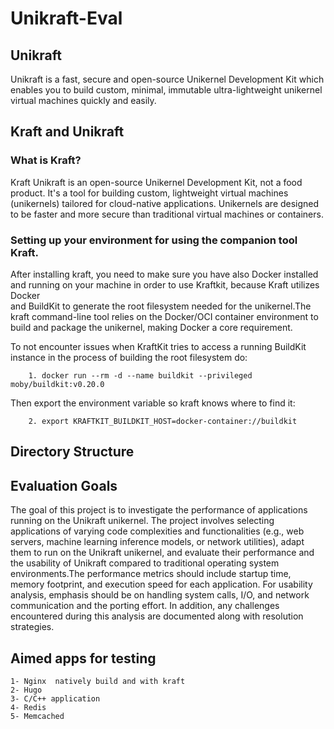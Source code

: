 # Unikraft-Eval

## Unikraft
Unikraft is a fast, secure and open-source Unikernel Development Kit which enables you to build custom, minimal, immutable ultra-lightweight unikernel virtual machines quickly and easily.


## Kraft and Unikraft
### What is Kraft?
Kraft Unikraft is an open-source Unikernel Development Kit, not a food product. It's a tool for building custom, lightweight virtual machines (unikernels) tailored for cloud-native applications. Unikernels are designed to be faster and more secure than traditional virtual machines or containers. 

### Setting up your environment for using the companion tool Kraft.
After installing kraft, you need to make sure you have also Docker installed and running on your machine in order to use Kraftkit, because Kraft utilizes Docker    
and BuildKit to generate the root filesystem needed for the unikernel.The kraft command-line tool relies on the Docker/OCI container environment to build and package the unikernel, making Docker a core requirement. 

To not encounter issues when KraftKit tries to access a running BuildKit instance in the process of building the root filesystem do:

        1. docker run --rm -d --name buildkit --privileged moby/buildkit:v0.20.0
Then export the environment variable so kraft knows where to find it:

        2. export KRAFTKIT_BUILDKIT_HOST=docker-container://buildkit

## Directory Structure

## Evaluation Goals

The goal of this project is to investigate the performance of applications running on the Unikraft unikernel. The project involves selecting applications of varying code complexities and functionalities (e.g., web servers, machine learning inference models, or network utilities), adapt them to run on the Unikraft unikernel, and evaluate their performance and the usability of Unikraft compared to traditional operating system environments.The performance metrics should include startup time, memory footprint, and execution speed for each application. For usability analysis, emphasis should be on handling system calls, I/O, and network communication and the porting effort. In addition, any challenges encountered during this analysis are documented along with resolution strategies.

## Aimed apps for testing
    1- Nginx  natively build and with kraft
    2- Hugo 
    3- C/C++ application
    4- Redis
    5- Memcached

